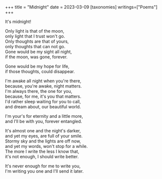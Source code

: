 +++
title = "Midnight"
date = 2023-03-09
[taxonomies]
writings=["Poems"]
+++

It's midnight!  
  
Only light is that of the moon,  
only light that I trust won't go.  
Only thoughts are that of yours,  
only thoughts that can not go.  
Gone would be my sight all night,  
if the moon, was gone, forever.  
  
Gone would be my hope for life,  
if those thoughts, could disappear.  
  
I'm awake all night when you're there,  
because, you're awake, night matters.  
I'm always there, the one for you,  
because, for me, it's you that matters.  
I'd rather sleep waiting for you to call,  
and dream about, our beautiful world.  
  
I'm your's for eternity and a little more,  
and I'll be with you, forever entangled.  
  
It's almost one and the night's darker,  
and yet my eyes, are full of your smile.  
Stormy sky and the lights are off now,  
and yet my words, won't stop for a while.  
The more I write the less I know that,  
it's not enough, I should write better.  
  
It's never enough for me to write you,  
I'm writing you one and I'll send it later.  
  
